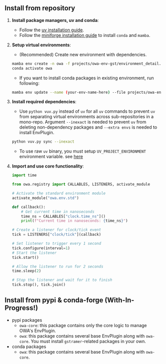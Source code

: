 ## Install from repository

1. **Install package managers, uv and conda**:
    - Follow the [uv installation guide](https://docs.astral.sh/uv/getting-started/installation/).
    - Follow the [miniforge installation guide](https://github.com/conda-forge/miniforge?tab=readme-ov-file#install) to install `conda` and `mamba`.

2. **Setup virtual environments**:
    - (Recommended) Create new environment with dependencies.
    ```sh
    mamba env create -n owa -f projects/owa-env-gst/environment_detail.yml
    conda activate owa
    ```
    - If you want to install conda packages in existing environment, run following:
    ```sh
    mamba env update --name (your-env-name-here) --file projects/owa-env-gst/environment_detail.yml
    ```

3. **Install required dependencies**:
    - Use `python vuv.py` instead of `uv` for all `uv` commands to prevent `uv` from separating virtual environments across sub-repositories in a mono-repo. Argument `--inexact` is needed to prevent `uv` from deleting non-dependency packages and `--extra envs` is needed to install EnvPlugin.
    ```sh
    python vuv.py sync --inexact
    ```
    - To use raw `uv` binary, you must setup `UV_PROJECT_ENVIRONMENT` environment variable. see [here](https://docs.astral.sh/uv/configuration/environment/#uv_project_environment)

4. **Import and use core functionality**:
    ```python
    import time

    from owa.registry import CALLABLES, LISTENERS, activate_module

    # Activate the standard environment module
    activate_module("owa.env.std")

    def callback():
        # Get current time in nanoseconds
        time_ns = CALLABLES["clock.time_ns"]()
        print(f"Current time in nanoseconds: {time_ns}")

    # Create a listener for clock/tick event
    tick = LISTENERS["clock/tick"](callback)

    # Set listener to trigger every 1 second
    tick.configure(interval=1)
    # Start the listener
    tick.start()

    # Allow the listener to run for 2 seconds
    time.sleep(2)

    # Stop the listener and wait for it to finish
    tick.stop(), tick.join()
    ```


## Install from pypi & conda-forge (With-In-Progress!)

- pypi packages
    - `owa-core`: this package contains only the core logic to manage OWA's EnvPlugin.
    - `owa`: this package contains several base EnvPlugin along with `owa-core`. You must install `gstramer`-related packages in your own.
- conda packages
    - `owa`: this package contains several base EnvPlugin along with `owa-core`.

